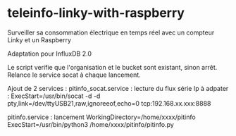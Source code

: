 # teleinfo-linky-with-raspberry
Surveiller sa consommation électrique en temps réel avec un compteur Linky et un Raspberry 

Adaptation pour InfluxDB 2.0

Le script verifie que l'organisation et le bucket sont existant, sinon arrêt.
Relance le service socat à chaque lancement.

Ajout de 2 services :
pitinfo_socat.service : lecture du flux série
Ip à adpater :
ExecStart=/usr/bin/socat -d -d pty,link=/dev/ttyUSB21,raw,ignoreeof,echo=0 tcp:192.168.xx.xxx:8888

pitinfo.service : lancement 
WorkingDirectory=/home/xxxx/pitinfo
ExecStart=/usr/bin/python3 /home/xxxx/pitinfo/pitinfo.py

